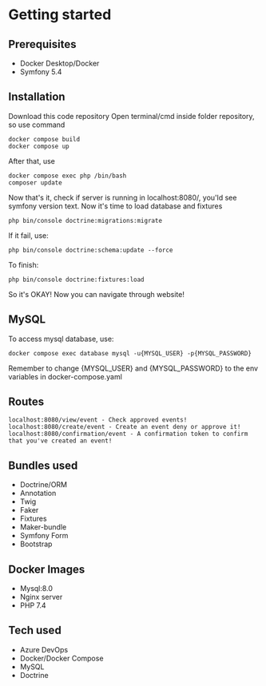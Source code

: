 # Getting started
## Prerequisites
- Docker Desktop/Docker
- Symfony 5.4
## Installation
Download this code repository
Open terminal/cmd inside folder repository, so use command 
```
docker compose build
docker compose up
```
After that, use
```
docker compose exec php /bin/bash
composer update
```
Now that's it, check if server is running in localhost:8080/, you'ld see symfony version text.
Now it's time to load database and fixtures
```
php bin/console doctrine:migrations:migrate
```
If it fail, use:
```
php bin/console doctrine:schema:update --force
```
To finish:
```
php bin/console doctrine:fixtures:load
```
So it's OKAY! Now you can navigate through website!
## MySQL
To access mysql database, use:
```
docker compose exec database mysql -u{MYSQL_USER} -p{MYSQL_PASSWORD}
```
Remember to change {MYSQL_USER} and {MYSQL_PASSWORD} to the env variables in docker-compose.yaml
## Routes
```
localhost:8080/view/event - Check approved events!
localhost:8080/create/event - Create an event deny or approve it!
localhost:8080/confirmation/event - A confirmation token to confirm that you've created an event!
```
## Bundles used
- Doctrine/ORM
- Annotation
- Twig
- Faker
- Fixtures
- Maker-bundle
- Symfony Form
- Bootstrap
## Docker Images
- Mysql:8.0
- Nginx server
- PHP 7.4
## Tech used
- Azure DevOps
- Docker/Docker Compose
- MySQL
- Doctrine
